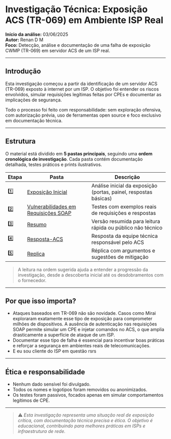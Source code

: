 # Investigação Técnica: Exposição ACS (TR-069) em Ambiente ISP Real

**Início da análise:** 03/06/2025  
**Autor:** Renan D M  
**Foco:** Detecção, análise e documentação de uma falha de exposição CWMP (TR-069) em servidor ACS de um ISP real.

---

## Introdução

Esta investigação começou a partir da identificação de um servidor ACS (TR-069) exposto à internet por um ISP. O objetivo foi entender os riscos envolvidos, simular requisições legítimas feitas por CPEs e documentar as implicações de segurança.

Todo o processo foi feito com responsabilidade: sem exploração ofensiva, com autorização prévia, uso de ferramentas open source e foco exclusivo em documentação técnica.

---

## Estrutura

O material está dividido em **5 pastas principais**, seguindo uma **ordem cronológica de investigação**. Cada pasta contém documentação detalhada, testes práticos e prints ilustrativos.

|Etapa|                   Pasta                           |                           Descrição                                                         |
|----|----------------------------------------------------|---------------------------------------------------------------------------------------------|
| 1️⃣ | [Exposição Inicial](01-Analise-Inicial-Exposicao/README.md)                     | Análise inicial da exposição (portas, painel, respostas básicas) |
| 2️⃣ | [Vulnerabilidades em Requisições SOAP](02-Analise-Tecnica-ACS-SOAP/README.md)                      | Testes com exemplos reais de requisições e respostas |
| 3️⃣ | [Resumo](03-Resumo-Tecnico-ACS/README.md)                            | Versão resumida para leitura rápida ou público não técnico |
| 4️⃣ | [Resposta-ACS](04-Resposta-ACS/README.md)                                  | Resposta da equipe técnica responsável pelo ACS |
| 5️⃣ | [Replica](05-Replica-Tecnica/README.md)                               | Réplica com argumentos e sugestões de mitigação |

> A leitura na ordem sugerida ajuda a entender a progressão da investigação, desde a descoberta inicial até os desdobramentos com o fornecedor.

---

## Por que isso importa?

- Ataques baseados em TR-069 não são novidade. Casos como Mirai exploraram exatamente esse tipo de exposição para comprometer milhões de dispositivos. A ausência de autenticação nas requisições SOAP permite simular um CPE e injetar comandos no ACS, o que amplia drasticamente a superfície de ataque de um ISP.
- Documentar esse tipo de falha é essencial para incentivar boas práticas e reforçar a segurança em ambientes reais de telecomunicações.
- E eu sou cliente do ISP em questão rsrs
  
---

## Ética e responsabilidade

- Nenhum dado sensível foi divulgado.
- Todos os nomes e logotipos foram removidos ou anonimizados.
- Os testes foram passivos, focados apenas em simular comportamentos legítimos de CPE.

---

> ⚠️ *Esta investigação representa uma situação real de exposição crítica, com documentação técnica precisa e ética. O objetivo é educacional, contribuindo para melhores práticas em ISPs e infraestrutura de rede.*
